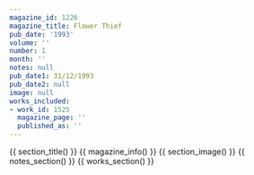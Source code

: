 ```yaml
---
magazine_id: 1226
magazine_title: Flower Thief
pub_date: '1993'
volume: ''
number: 1
month: ''
notes: null
pub_date1: 31/12/1993
pub_date2: null
image: null
works_included:
- work_id: 1525
  magazine_page: ''
  published_as: ''
---
```


{{ section_title() }}
{{ magazine_info() }}
{{ section_image() }}
{{ notes_section() }}
{{ works_section() }}
